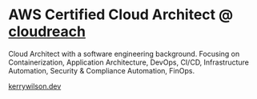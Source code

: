 # AWS Certified Cloud Architect @ [cloudreach](https://www.cloudreach.com/)

Cloud Architect with a software engineering background. Focusing on Containerization, Application Architecture, DevOps, CI/CD, Infrastructure Automation, Security & Compliance Automation, FinOps.

[kerrywilson.dev](https://kerrywilson.dev)
